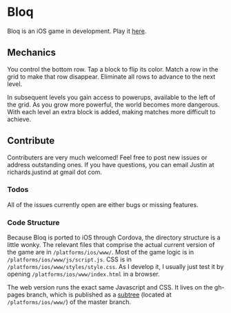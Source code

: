 # Bloq

Bloq is an iOS game in development. Play it [here](http://magentanova.github.io/bloq).

## Mechanics
You control the bottom row. Tap a block to flip its color. Match a row in the grid to make that row disappear. Eliminate all rows to advance to the next level. 

In subsequent levels you gain access to powerups, available to the left of the grid. As you grow more powerful, the world becomes more dangerous. With each level an extra block is added, making matches more difficult to achieve. 

## Contribute
 
Contributers are very much welcomed! Feel free to post new issues or address outstanding ones. If you have questions, you can email Justin at richards.justind at gmail dot com. 

### Todos

All of the issues currently open are either bugs or missing features. 

### Code Structure

Because Bloq is ported to iOS through Cordova, the directory structure is a little wonky. The relevant files that comprise the actual current version of the game are in `/platforms/ios/www/`. Most of the game logic is in `/platforms/ios/www/js/script.js`. CSS is in `/platforms/ios/www/styles/style.css`. As I develop it, I usually just test it by opening `/platforms/ios/www/index.html` in a browser. 

The web version runs the exact same Javascript and CSS. It lives on the gh-pages branch, which is published as a [subtree](https://www.atlassian.com/blog/git/alternatives-to-git-submodule-git-subtree) (located at `/platforms/ios/www/`) of the master branch.
